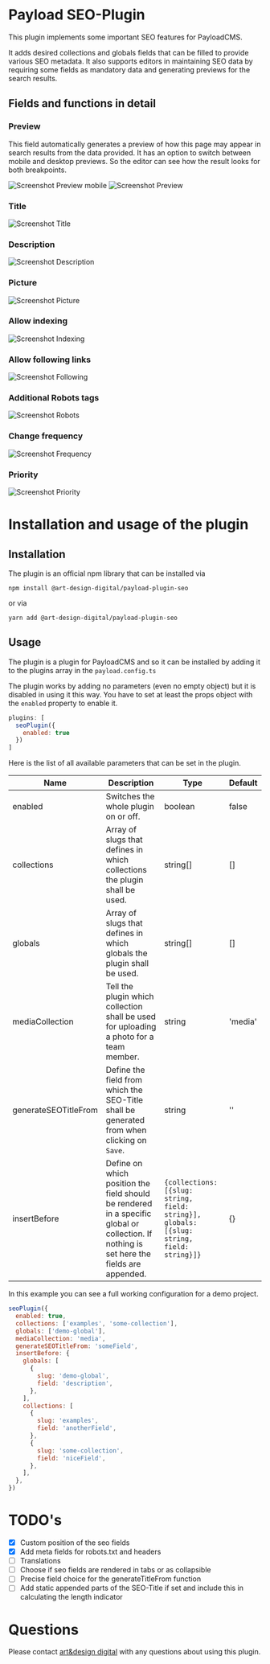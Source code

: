 # Payload SEO-Plugin
This plugin implements some important SEO features for PayloadCMS.

It adds desired collections and globals fields that can be filled to provide various SEO metadata. It also supports editors in maintaining SEO data by requiring some fields as mandatory data and generating previews for the search results.

## Fields and functions in detail

### Preview
This field automatically generates a preview of how this page may appear in search results from the data provided. It has an option to switch between mobile and desktop previews. So the editor can see how the result looks for both breakpoints.


![Screenshot Preview mobile](/src/assets/09.jpg?raw=true) ![Screenshot Preview](/src/assets/00.jpg?raw=true)


### Title

![Screenshot Title](/src/assets/01.jpg?raw=true)

### Description

![Screenshot Description](/src/assets/02.jpg?raw=true)

### Picture

![Screenshot Picture](/src/assets/03.jpg?raw=true)

### Allow indexing

![Screenshot Indexing](/src/assets/04.jpg?raw=true)

### Allow following links

![Screenshot Following](/src/assets/05.jpg?raw=true)

### Additional Robots tags

![Screenshot Robots](/src/assets/06.jpg?raw=true)

### Change frequency

![Screenshot Frequency](/src/assets/07.jpg?raw=true)

### Priority

![Screenshot Priority](/src/assets/08.jpg?raw=true)

# Installation and usage of the plugin

## Installation
The plugin is an official npm library that can be installed via

```
npm install @art-design-digital/payload-plugin-seo
```
or via
```
yarn add @art-design-digital/payload-plugin-seo
```

## Usage
The plugin is a plugin for PayloadCMS and so it can be installed by adding it to the plugins array in the ``payload.config.ts``

The plugin works by adding no parameters (even no empty object) but it is disabled in using it this way. You have to set at least the props object with the ``enabled`` property to enable it.

```javascript
plugins: [
  seoPlugin({
    enabled: true
  })
]
```
Here is the list of all available parameters that can be set in the plugin.

| **Name** | **Description** | **Type** | **Default** |
|-|-|-|-|
| enabled | Switches the whole plugin on or off. | boolean  | false |
| collections | Array of slugs that defines in which collections the plugin shall be used. | string[] | [] |
| globals | Array of slugs that defines in which globals the plugin shall be used. | string[] | [] |
| mediaCollection | Tell the plugin which collection shall be used for uploading a photo for a team member. | string | 'media' |
| generateSEOTitleFrom | Define the field from which the SEO-Title shall be generated from when clicking on ``Save``. | string | '' |
| insertBefore | Define on which position the field should be rendered in a specific global or collection. If nothing is set here the fields are appended. | ```{collections: [{slug: string, field: string}], globals: [{slug: string, field: string}]}``` | {} |

In this example you can see a full working configuration for a demo project.

```javascript
seoPlugin({
  enabled: true,
  collections: ['examples', 'some-collection'],
  globals: ['demo-global'],
  mediaCollection: 'media',
  generateSEOTitleFrom: 'someField',
  insertBefore: {
    globals: [
      {
        slug: 'demo-global',
        field: 'description',
      },
    ],
    collections: [
      {
        slug: 'examples',
        field: 'anotherField',
      },
      {
        slug: 'some-collection',
        field: 'niceField',
      },
    ],
  },
})
```


# TODO's
- [x] Custom position of the seo fields
- [x] Add meta fields for robots.txt and headers
- [ ] Translations
- [ ] Choose if seo fields are rendered in tabs or as collapsible
- [ ] Precise field choice for the generateTitleFrom function
- [ ] Add static appended parts of the SEO-Title if set and include this in calculating the length indicator

# Questions
Please contact [art&design digital](mailto:info@ad-digtial.de) with any questions about using this plugin.
